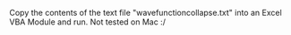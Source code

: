 Copy the contents of the text file "wavefunctioncollapse.txt" into an Excel VBA Module and run.
Not tested on Mac :/
